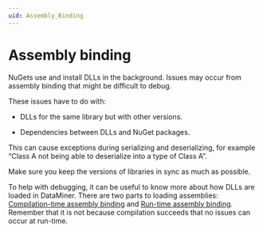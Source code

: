 ```yaml
---
uid: Assembly_Binding
---
```


# Assembly binding

NuGets use and install DLLs in the background. Issues may occur from assembly binding that might be difficult to debug.

These issues have to do with:

- DLLs for the same library but with other versions.

- Dependencies between DLLs and NuGet packages.

This can cause exceptions during serializing and deserializing, for example “Class A not being able to deserialize into a type of Class A”.

Make sure you keep the versions of libraries in sync as much as possible.

To help with debugging, it can be useful to know more about how DLLs are loaded in DataMiner. There are two parts to loading assemblies: [Compilation-time assembly binding](xref:Compilation_Time_Assembly_Binding) and [Run-time assembly binding](xref:Run_Time_Assembly_Binding).
Remember that it is not because compilation succeeds that no issues can occur at run-time.
